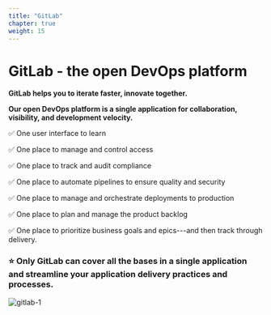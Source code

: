 ```yaml
---
title: "GitLab"
chapter: true
weight: 15
---
```


# GitLab - the open DevOps platform


**GitLab helps you to iterate faster, innovate together.**

**Our open DevOps platform is a single application for  collaboration, visibility, and development velocity.**


:white_check_mark: One user interface to learn

:white_check_mark: One place to manage and control access

:white_check_mark: One place to track and audit compliance

:white_check_mark: One place to automate pipelines to ensure quality and security

:white_check_mark: One place to manage and orchestrate deployments to production

:white_check_mark: One place to plan and manage the product backlog

:white_check_mark: One place to prioritize business goals and epics---and then track through delivery.


### :star: Only GitLab can cover all the bases in a single application and streamline your application delivery practices and processes.

![gitlab-1](/images/gitlab-1.png)
